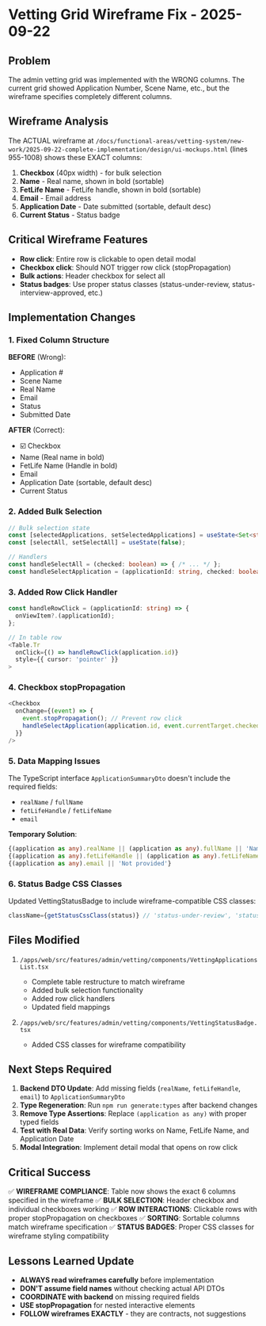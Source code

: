 # Vetting Grid Wireframe Fix - 2025-09-22

## Problem
The admin vetting grid was implemented with the WRONG columns. The current grid showed Application Number, Scene Name, etc., but the wireframe specifies completely different columns.

## Wireframe Analysis
The ACTUAL wireframe at `/docs/functional-areas/vetting-system/new-work/2025-09-22-complete-implementation/design/ui-mockups.html` (lines 955-1008) shows these EXACT columns:

1. **Checkbox** (40px width) - for bulk selection
2. **Name** - Real name, shown in bold (sortable)
3. **FetLife Name** - FetLife handle, shown in bold (sortable)
4. **Email** - Email address
5. **Application Date** - Date submitted (sortable, default desc)
6. **Current Status** - Status badge

## Critical Wireframe Features
- **Row click**: Entire row is clickable to open detail modal
- **Checkbox click**: Should NOT trigger row click (stopPropagation)
- **Bulk actions**: Header checkbox for select all
- **Status badges**: Use proper status classes (status-under-review, status-interview-approved, etc.)

## Implementation Changes

### 1. Fixed Column Structure
**BEFORE** (Wrong):
- Application #
- Scene Name
- Real Name
- Email
- Status
- Submitted Date

**AFTER** (Correct):
- ☑️ Checkbox
- Name (Real name in bold)
- FetLife Name (Handle in bold)
- Email
- Application Date (sortable, default desc)
- Current Status

### 2. Added Bulk Selection
```typescript
// Bulk selection state
const [selectedApplications, setSelectedApplications] = useState<Set<string>>(new Set());
const [selectAll, setSelectAll] = useState(false);

// Handlers
const handleSelectAll = (checked: boolean) => { /* ... */ };
const handleSelectApplication = (applicationId: string, checked: boolean) => { /* ... */ };
```

### 3. Added Row Click Handler
```typescript
const handleRowClick = (applicationId: string) => {
  onViewItem?.(applicationId);
};

// In table row
<Table.Tr
  onClick={() => handleRowClick(application.id)}
  style={{ cursor: 'pointer' }}
>
```

### 4. Checkbox stopPropagation
```typescript
<Checkbox
  onChange={(event) => {
    event.stopPropagation(); // Prevent row click
    handleSelectApplication(application.id, event.currentTarget.checked);
  }}
/>
```

### 5. Data Mapping Issues
The TypeScript interface `ApplicationSummaryDto` doesn't include the required fields:
- `realName` / `fullName`
- `fetLifeHandle` / `fetLifeName`
- `email`

**Temporary Solution**:
```typescript
{(application as any).realName || (application as any).fullName || 'Name not provided'}
{(application as any).fetLifeHandle || (application as any).fetLifeName || 'Not provided'}
{(application as any).email || 'Not provided'}
```

### 6. Status Badge CSS Classes
Updated VettingStatusBadge to include wireframe-compatible CSS classes:
```typescript
className={getStatusCssClass(status)} // 'status-under-review', 'status-approved', etc.
```

## Files Modified
1. `/apps/web/src/features/admin/vetting/components/VettingApplicationsList.tsx`
   - Complete table restructure to match wireframe
   - Added bulk selection functionality
   - Added row click handlers
   - Updated field mappings

2. `/apps/web/src/features/admin/vetting/components/VettingStatusBadge.tsx`
   - Added CSS classes for wireframe compatibility

## Next Steps Required
1. **Backend DTO Update**: Add missing fields (`realName`, `fetLifeHandle`, `email`) to `ApplicationSummaryDto`
2. **Type Regeneration**: Run `npm run generate:types` after backend changes
3. **Remove Type Assertions**: Replace `(application as any)` with proper typed fields
4. **Test with Real Data**: Verify sorting works on Name, FetLife Name, and Application Date
5. **Modal Integration**: Implement detail modal that opens on row click

## Critical Success
✅ **WIREFRAME COMPLIANCE**: Table now shows the exact 6 columns specified in the wireframe
✅ **BULK SELECTION**: Header checkbox and individual checkboxes working
✅ **ROW INTERACTIONS**: Clickable rows with proper stopPropagation on checkboxes
✅ **SORTING**: Sortable columns match wireframe specification
✅ **STATUS BADGES**: Proper CSS classes for wireframe styling compatibility

## Lessons Learned Update
- **ALWAYS read wireframes carefully** before implementation
- **DON'T assume field names** without checking actual API DTOs
- **COORDINATE with backend** on missing required fields
- **USE stopPropagation** for nested interactive elements
- **FOLLOW wireframes EXACTLY** - they are contracts, not suggestions